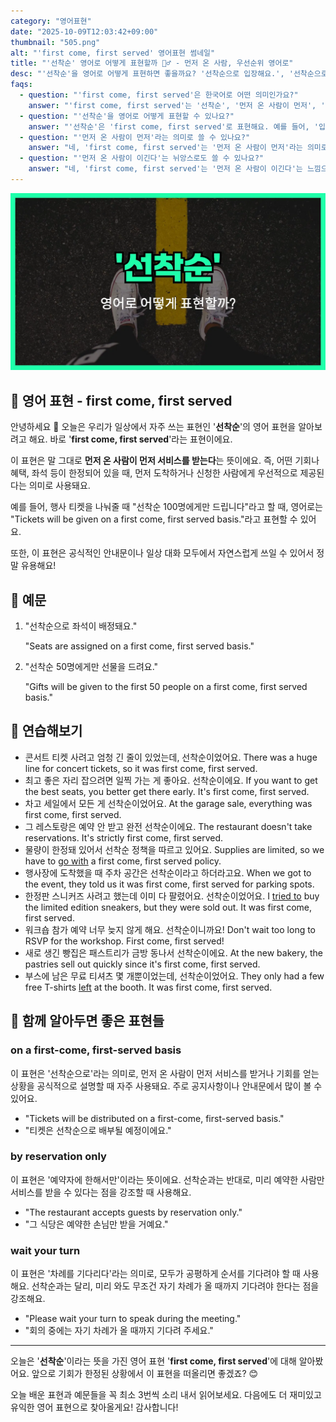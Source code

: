 ```yaml
---
category: "영어표현"
date: "2025-10-09T12:03:42+09:00"
thumbnail: "505.png"
alt: "'first come, first served' 영어표현 썸네일"
title: "'선착순' 영어로 어떻게 표현할까 🏃‍♂️ - 먼저 온 사람, 우선순위 영어로"
desc: "'선착순'을 영어로 어떻게 표현하면 좋을까요? '선착순으로 입장해요.', '선착순으로 나눠줘요.' 등을 영어로 표현하는 법을 배워봅시다. 다양한 예문을 통해서 연습하고 본인의 표현으로 만들어 보세요."
faqs: 
  - question: "'first come, first served'은 한국어로 어떤 의미인가요?"
    answer: "'first come, first served'는 '선착순', '먼저 온 사람이 먼저', '먼저 온 사람이 이긴다' 등으로 해석돼요. 먼저 도착하거나 신청한 사람에게 우선권이 있다는 뜻이에요."
  - question: "'선착순'을 영어로 어떻게 표현할 수 있나요?"
    answer: "'선착순'은 'first come, first served'로 표현해요. 예를 들어, '입장은 선착순이에요.'는 'Entry is first come, first served.'라고 해요."
  - question: "'먼저 온 사람이 먼저'라는 의미로 쓸 수 있나요?"
    answer: "네, 'first come, first served'는 '먼저 온 사람이 먼저'라는 의미로도 써요. 예를 들어, '음식은 먼저 온 사람이 먼저 가져가요.'는 'Food is first come, first served.'라고 해요."
  - question: "'먼저 온 사람이 이긴다'는 뉘앙스로도 쓸 수 있나요?"
    answer: "네, 'first come, first served'는 '먼저 온 사람이 이긴다'는 느낌으로도 써요. 예를 들어, '이 이벤트는 먼저 온 사람이 이겨요.'는 'This event is first come, first served.'라고 해요."
---
```


!['first come, first served' 영어표현](./505.png)

## 🌟 영어 표현 - first come, first served

안녕하세요 👋 오늘은 우리가 일상에서 자주 쓰는 표현인 '**선착순**'의 영어 표현을 알아보려고 해요. 바로 '**first come, first served**'라는 표현이에요.

이 표현은 말 그대로 **먼저 온 사람이 먼저 서비스를 받는다**는 뜻이에요. 즉, 어떤 기회나 혜택, 좌석 등이 한정되어 있을 때, 먼저 도착하거나 신청한 사람에게 우선적으로 제공된다는 의미로 사용돼요.

예를 들어, 행사 티켓을 나눠줄 때 "선착순 100명에게만 드립니다"라고 할 때, 영어로는 "Tickets will be given on a first come, first served basis."라고 표현할 수 있어요.

또한, 이 표현은 공식적인 안내문이나 일상 대화 모두에서 자연스럽게 쓰일 수 있어서 정말 유용해요!

## 📖 예문

1. "선착순으로 좌석이 배정돼요."

   "Seats are assigned on a first come, first served basis."

2. "선착순 50명에게만 선물을 드려요."

   "Gifts will be given to the first 50 people on a first come, first served basis."



## 💬 연습해보기

<ul data-interactive-list>

  <li data-interactive-item>
    <span data-toggler>콘서트 티켓 사려고 엄청 긴 줄이 있었는데, 선착순이었어요.</span>
    <span data-answer>There was a huge line for concert tickets, so it was first come, first served.</span>
  </li>

  <li data-interactive-item>
    <span data-toggler>최고 좋은 자리 잡으려면 일찍 가는 게 좋아요. 선착순이에요.</span>
    <span data-answer>If you want to get the best seats, you better get there early. It's first come, first served.</span>
  </li>

  <li data-interactive-item>
    <span data-toggler>차고 세일에서 모든 게 선착순이었어요.</span>
    <span data-answer>At the garage sale, everything was first come, first served.</span>
  </li>

  <li data-interactive-item>
    <span data-toggler>그 레스토랑은 예약 안 받고 완전 선착순이에요.</span>
    <span data-answer>The restaurant doesn't take reservations. It's strictly first come, first served.</span>
  </li>

  <li data-interactive-item>
    <span data-toggler>물량이 한정돼 있어서 선착순 정책을 따르고 있어요.</span>
    <span data-answer>Supplies are limited, so we have to <a href="/blog/vocab-1/021.go-with/">go with</a> a first come, first served policy.</span>
  </li>

  <li data-interactive-item>
    <span data-toggler>행사장에 도착했을 때 주차 공간은 선착순이라고 하더라고요.</span>
    <span data-answer>When we got to the event, they told us it was first come, first served for parking spots.</span>
  </li>

  <li data-interactive-item>
    <span data-toggler>한정판 스니커즈 사려고 했는데 이미 다 팔렸어요. 선착순이었어요.</span>
    <span data-answer>I <a href="/blog/in-english/117.try-to/">tried to</a> buy the limited edition sneakers, but they were sold out. It was first come, first served.</span>
  </li>

  <li data-interactive-item>
    <span data-toggler>워크숍 참가 예약 너무 늦지 않게 해요. 선착순이니까요!</span>
    <span data-answer>Don't wait too long to RSVP for the workshop. First come, first served!</span>
  </li>

  <li data-interactive-item>
    <span data-toggler>새로 생긴 빵집은 패스트리가 금방 동나서 선착순이에요.</span>
    <span data-answer>At the new bakery, the pastries sell out quickly since it's first come, first served.</span>
  </li>

  <li data-interactive-item>
    <span data-toggler>부스에 남은 무료 티셔츠 몇 개뿐이었는데, 선착순이었어요.</span>
    <span data-answer>They only had a few free T-shirts <a href="/blog/in-english/402.leave/">left</a> at the booth. It was first come, first served.</span>
  </li>

</ul>

## 🤝 함께 알아두면 좋은 표현들

### on a first-come, first-served basis

이 표현은 '선착순으로'라는 의미로, 먼저 온 사람이 먼저 서비스를 받거나 기회를 얻는 상황을 공식적으로 설명할 때 자주 사용돼요. 주로 공지사항이나 안내문에서 많이 볼 수 있어요.

- "Tickets will be distributed on a first-come, first-served basis."
- "티켓은 선착순으로 배부될 예정이에요."

### by reservation only

이 표현은 '예약자에 한해서만'이라는 뜻이에요. 선착순과는 반대로, 미리 예약한 사람만 서비스를 받을 수 있다는 점을 강조할 때 사용해요.

- "The restaurant accepts guests by reservation only."
- "그 식당은 예약한 손님만 받을 거예요."

### wait your turn

이 표현은 '차례를 기다리다'라는 의미로, 모두가 공평하게 순서를 기다려야 할 때 사용해요. 선착순과는 달리, 미리 와도 무조건 자기 차례가 올 때까지 기다려야 한다는 점을 강조해요.

- "Please wait your turn to speak during the meeting."
- "회의 중에는 자기 차례가 올 때까지 기다려 주세요."

---

오늘은 '**선착순**'이라는 뜻을 가진 영어 표현 '**first come, first served**'에 대해 알아봤어요. 앞으로 기회가 한정된 상황에서 이 표현을 떠올리면 좋겠죠? 😊

오늘 배운 표현과 예문들을 꼭 최소 3번씩 소리 내서 읽어보세요. 다음에도 더 재미있고 유익한 영어 표현으로 찾아올게요! 감사합니다!

